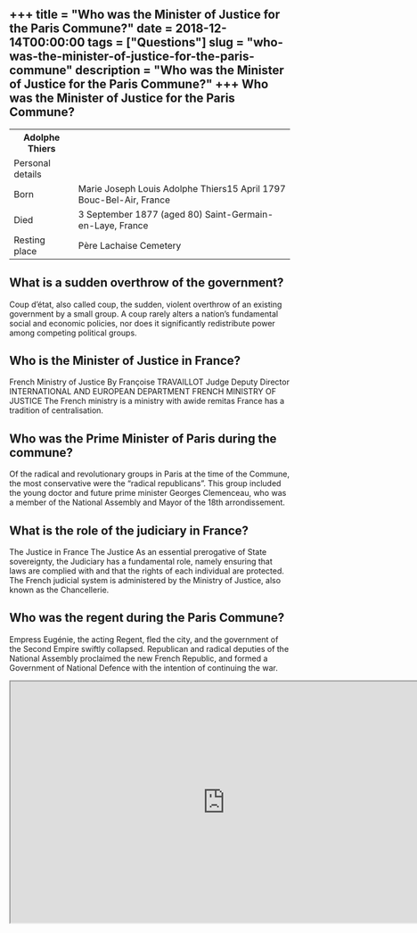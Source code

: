+++
title = "Who was the Minister of Justice for the Paris Commune?"
date = 2018-12-14T00:00:00
tags = ["Questions"]
slug = "who-was-the-minister-of-justice-for-the-paris-commune"
description = "Who was the Minister of Justice for the Paris Commune?"
+++
Who was the Minister of Justice for the Paris Commune?
------------------------------------------------------

<table><tr><th>Adolphe Thiers</th></tr><tr><td>Personal details</td></tr><tr><td>Born</td><td>Marie Joseph Louis Adolphe Thiers15 April 1797 Bouc-Bel-Air, France</td></tr><tr><td>Died</td><td>3 September 1877 (aged 80) Saint-Germain-en-Laye, France</td></tr><tr><td>Resting place</td><td>Père Lachaise Cemetery</td></tr></table>

What is a sudden overthrow of the government?
---------------------------------------------

Coup d’état, also called coup, the sudden, violent overthrow of an existing government by a small group. A coup rarely alters a nation’s fundamental social and economic policies, nor does it significantly redistribute power among competing political groups.

Who is the Minister of Justice in France?
-----------------------------------------

French Ministry of Justice By Françoise TRAVAILLOT Judge Deputy Director INTERNATIONAL AND EUROPEAN DEPARTMENT FRENCH MINISTRY OF JUSTICE The French ministry is a ministry with awide remitas France has a tradition of centralisation.

Who was the Prime Minister of Paris during the commune?
-------------------------------------------------------

Of the radical and revolutionary groups in Paris at the time of the Commune, the most conservative were the “radical republicans”. This group included the young doctor and future prime minister Georges Clemenceau, who was a member of the National Assembly and Mayor of the 18th arrondissement.

What is the role of the judiciary in France?
--------------------------------------------

The Justice in France The Justice As an essential prerogative of State sovereignty, the Judiciary has a fundamental role, namely ensuring that laws are complied with and that the rights of each individual are protected. The French judicial system is administered by the Ministry of Justice, also known as the Chancellerie.

Who was the regent during the Paris Commune?
--------------------------------------------

Empress Eugénie, the acting Regent, fled the city, and the government of the Second Empire swiftly collapsed. Republican and radical deputies of the National Assembly proclaimed the new French Republic, and formed a Government of National Defence with the intention of continuing the war.

<iframe allow="accelerometer; autoplay; clipboard-write; encrypted-media; gyroscope; picture-in-picture" allowfullscreen="" class="__youtube_prefs__  epyt-is-override  no-lazyload" data-no-lazy="1" data-origheight="433" data-origwidth="770" data-skipgform_ajax_framebjll="" height="433" id="_ytid_99357" loading="lazy" src="https://www.youtube.com/embed/DQP3IqZuqbI?enablejsapi=1&autoplay=0&cc_load_policy=0&cc_lang_pref=&iv_load_policy=1&loop=0&modestbranding=0&rel=1&fs=1&playsinline=0&autohide=2&theme=dark&color=red&controls=1&" title="YouTube player" width="770"></iframe>